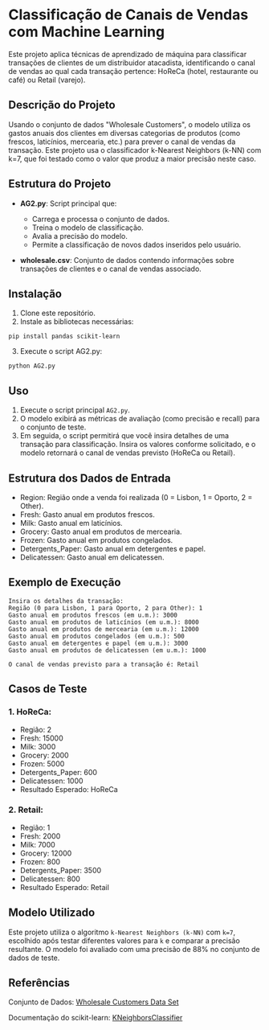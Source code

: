 # Classificação de Canais de Vendas com Machine Learning
Este projeto aplica técnicas de aprendizado de máquina para classificar transações de clientes de um distribuidor atacadista, identificando o canal de vendas ao qual cada transação pertence: HoReCa (hotel, restaurante ou café) ou Retail (varejo).

## Descrição do Projeto
Usando o conjunto de dados "Wholesale Customers", o modelo utiliza os gastos anuais dos clientes em diversas categorias de produtos (como frescos, laticínios, mercearia, etc.) para prever o canal de vendas da transação. Este projeto usa o classificador k-Nearest Neighbors (k-NN) com k=7, que foi testado como o valor que produz a maior precisão neste caso.

## Estrutura do Projeto
- **AG2.py**: Script principal que:
  - Carrega e processa o conjunto de dados.
  - Treina o modelo de classificação.
  - Avalia a precisão do modelo.
  - Permite a classificação de novos dados inseridos pelo usuário.

- **wholesale.csv**: Conjunto de dados contendo informações sobre transações de clientes e o canal de vendas associado.


## Instalação
1. Clone este repositório. 
2. Instale as bibliotecas necessárias:
```
pip install pandas scikit-learn
```
3. Execute o script AG2.py:
```
python AG2.py
```

## Uso
1. Execute o script principal `AG2.py`.
2. O modelo exibirá as métricas de avaliação (como precisão e recall) para o conjunto de teste.
3. Em seguida, o script permitirá que você insira detalhes de uma transação para classificação. Insira os valores conforme solicitado, e o modelo retornará o canal de vendas previsto (HoReCa ou Retail).
   
## Estrutura dos Dados de Entrada
- Region: Região onde a venda foi realizada (0 = Lisbon, 1 = Oporto, 2 = Other).
- Fresh: Gasto anual em produtos frescos.
- Milk: Gasto anual em laticínios.
- Grocery: Gasto anual em produtos de mercearia.
- Frozen: Gasto anual em produtos congelados.
- Detergents_Paper: Gasto anual em detergentes e papel.
- Delicatessen: Gasto anual em delicatessen.
  
## Exemplo de Execução
```
Insira os detalhes da transação:
Região (0 para Lisbon, 1 para Oporto, 2 para Other): 1
Gasto anual em produtos frescos (em u.m.): 3000
Gasto anual em produtos de laticínios (em u.m.): 8000
Gasto anual em produtos de mercearia (em u.m.): 12000
Gasto anual em produtos congelados (em u.m.): 500
Gasto anual em detergentes e papel (em u.m.): 3000
Gasto anual em produtos de delicatessen (em u.m.): 1000

O canal de vendas previsto para a transação é: Retail
```
## Casos de Teste
### 1. HoReCa:
- Região: 2
- Fresh: 15000
- Milk: 3000
- Grocery: 2000
- Frozen: 5000
- Detergents_Paper: 600
- Delicatessen: 1000
- Resultado Esperado: HoReCa
  
 ### 2. Retail:
- Região: 1
- Fresh: 2000
- Milk: 7000
- Grocery: 12000
- Frozen: 800
- Detergents_Paper: 3500
- Delicatessen: 800
- Resultado Esperado: Retail
  
## Modelo Utilizado
Este projeto utiliza o algoritmo `k-Nearest Neighbors (k-NN)` com `k=7`, escolhido após testar diferentes valores para `k` e comparar a precisão resultante. O modelo foi avaliado com uma precisão de 88% no conjunto de dados de teste.

## Referências
Conjunto de Dados: [Wholesale Customers Data Set](https://archive.ics.uci.edu/dataset/292/wholesale+customers)

Documentação do scikit-learn: [KNeighborsClassifier](https://scikit-learn.org/stable/modules/generated/sklearn.neighbors.KNeighborsClassifier.html)
